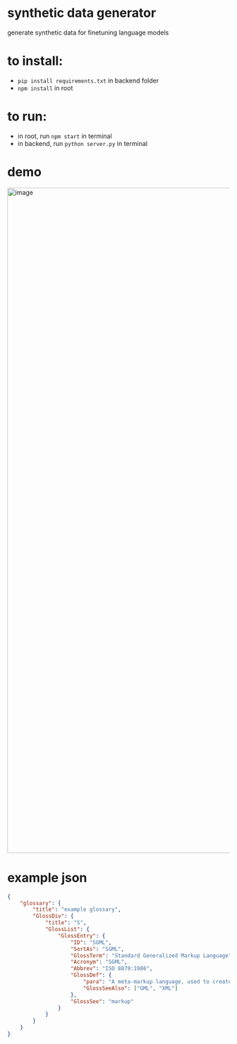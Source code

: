 # synthetic data generator
generate synthetic data for finetuning language models

# to install:
- ```pip install requirements.txt``` in backend folder
- ```npm install``` in root

# to run:
- in root, run ```npm start``` in terminal
- in backend, run ```python server.py``` in terminal

# demo
  <img width="1510" alt="image" src="https://github.com/user-attachments/assets/5611941c-64f3-4605-88cb-3fee9a8c1f87">

# example json
```json
{
    "glossary": {
        "title": "example glossary",
		"GlossDiv": {
            "title": "S",
			"GlossList": {
                "GlossEntry": {
                    "ID": "SGML",
					"SortAs": "SGML",
					"GlossTerm": "Standard Generalized Markup Language",
					"Acronym": "SGML",
					"Abbrev": "ISO 8879:1986",
					"GlossDef": {
                        "para": "A meta-markup language, used to create markup languages such as DocBook.",
						"GlossSeeAlso": ["GML", "XML"]
                    },
					"GlossSee": "markup"
                }
            }
        }
    }
}
```
